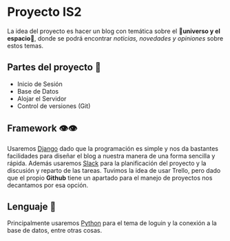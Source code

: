 # Proyecto IS2

La idea del proyecto es hacer un blog con temática sobre el 🌌**universo y el espacio**🌌, donde se podrá encontrar _noticias, novedades y opiniones_ sobre estos temas.

## Partes del proyecto 📑

- Inicio de Sesión
- Base de Datos
- Alojar el Servidor
- Control de versiones (Git)

## Framework 👁️👁️
Usaremos [Django](https://www.djangoproject.com/ "Django") dado que la programación es simple y nos da bastantes facilidades para diseñar el blog a nuestra manera de una forma sencilla y rápida. Además usaremos [Slack](https://slack.com/intl/es-es/ "Slack") para la planificación del proyecto y la discusión y reparto de las tareas. Tuvimos la idea de usar Trello, pero dado que el propio **Github** tiene un apartado para el manejo de proyectos nos decantamos por esa opción.

## Lenguaje 💬
Principalmente usaremos [Python](https://es.python.org/ "Python") para el tema de loguin y la conexión a la base de datos, entre otras cosas.
